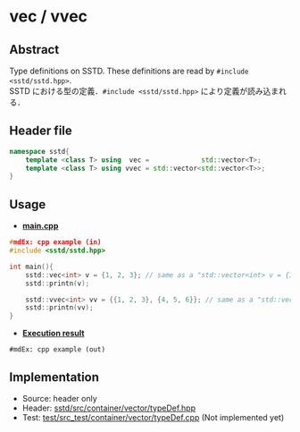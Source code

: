 # vec / vvec
## Abstract
Type definitions on SSTD. These definitions are read by `#include <sstd/sstd.hpp>`.  
SSTD における型の定義．`#include <sstd/sstd.hpp>` により定義が読み込まれる．

## Header file
```cpp
namespace sstd{
    template <class T> using  vec =             std::vector<T>;
    template <class T> using vvec = std::vector<std::vector<T>>;
}
```

## Usage
- <u>**main.cpp**</u>
```cpp
#mdEx: cpp example (in)
#include <sstd/sstd.hpp>

int main(){
    sstd::vec<int> v = {1, 2, 3}; // same as a "std::vector<int> v = {1, 2, 3};"
    sstd::printn(v);

    sstd::vvec<int> vv = {{1, 2, 3}, {4, 5, 6}}; // same as a "std::vector<vector<int>> vv = {{1, 2, 3}, {4, 5, 6}};"
    sstd::printn(vv);
}
```
- <u>**Execution result**</u>
```
#mdEx: cpp example (out)
```

## Implementation
- Source: header only
- Header: [sstd/src/container/vector/typeDef.hpp](https://github.com/admiswalker/SubStandardLibrary-SSTD-/blob/master/sstd/src/container/vector/typeDef.hpp)
- Test: [test/src_test/container/vector/typeDef.cpp](https://github.com/admiswalker/SubStandardLibrary-SSTD-/blob/master/test/src_test/container/vector/typeDef.cpp)
  (Not implemented yet)

